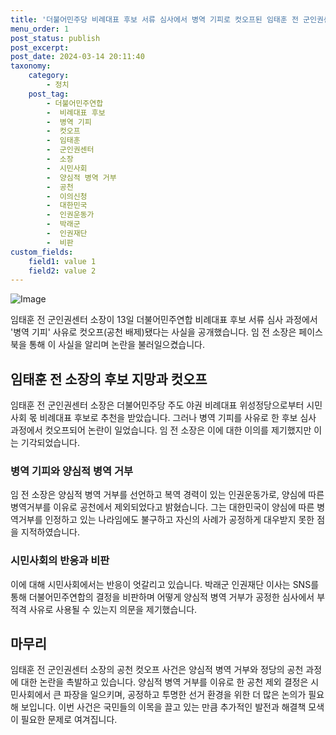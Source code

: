 ```yaml
---
title: '더불어민주당 비례대표 후보 서류 심사에서 병역 기피로 컷오프된 임태훈 전 군인권센터 소장'
menu_order: 1
post_status: publish
post_excerpt: 
post_date: 2024-03-14 20:11:40
taxonomy:
    category:
        - 정치
    post_tag:
        - 더불어민주연합
        -  비례대표 후보
        -  병역 기피
        -  컷오프
        -  임태훈
        -  군인권센터
        -  소장
        -  시민사회
        -  양심적 병역 거부
        -  공천
        -  이의신청
        -  대한민국
        -  인권운동가
        -  박래군
        -  인권재단
        -  비판
custom_fields:
    field1: value 1
    field2: value 2
---
```


![Image](https://imgnews.pstatic.net/image/032/2024/03/14/0003284451_001_20240314103301095.jpg?type=w647)

임태훈 전 군인권센터 소장이 13일 더불어민주연합 비례대표 후보 서류 심사 과정에서 '병역 기피' 사유로 컷오프(공천 배제)됐다는 사실을 공개했습니다. 임 전 소장은 페이스북을 통해 이 사실을 알리며 논란을 불러일으켰습니다.
## 임태훈 전 소장의 후보 지망과 컷오프
임태훈 전 군인권센터 소장은 더불어민주당 주도 야권 비례대표 위성정당으로부터 시민사회 몫 비례대표 후보로 추천을 받았습니다. 그러나 병역 기피를 사유로 한 후보 심사 과정에서 컷오프되어 논란이 일었습니다. 임 전 소장은 이에 대한 이의를 제기했지만 이는 기각되었습니다.
### 병역 기피와 양심적 병역 거부
임 전 소장은 양심적 병역 거부를 선언하고 복역 경력이 있는 인권운동가로, 양심에 따른 병역거부를 이유로 공천에서 제외되었다고 밝혔습니다. 그는 대한민국이 양심에 따른 병역거부를 인정하고 있는 나라임에도 불구하고 자신의 사례가 공정하게 대우받지 못한 점을 지적하였습니다.
### 시민사회의 반응과 비판
이에 대해 시민사회에서는 반응이 엇갈리고 있습니다. 박래군 인권재단 이사는 SNS를 통해 더불어민주연합의 결정을 비판하며 어떻게 양심적 병역 거부가 공정한 심사에서 부적격 사유로 사용될 수 있는지 의문을 제기했습니다.
## 마무리
임태훈 전 군인권센터 소장의 공천 컷오프 사건은 양심적 병역 거부와 정당의 공천 과정에 대한 논란을 촉발하고 있습니다. 양심적 병역 거부를 이유로 한 공천 제외 결정은 시민사회에서 큰 파장을 일으키며, 공정하고 투명한 선거 환경을 위한 더 많은 논의가 필요해 보입니다. 이번 사건은 국민들의 이목을 끌고 있는 만큼 추가적인 발전과 해결책 모색이 필요한 문제로 여겨집니다.
